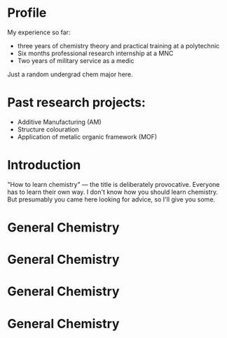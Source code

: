 <h1>
     Profile
</h1>
My experience so far:
<ul>
    <li> three years of chemistry theory and practical training at a polytechnic </li>
    <li> Six months professional research internship at a MNC</li>
    <li>Two years of military service as a medic</li>
</ul>
Just a random undergrad chem major here.
<h1>    
    Past research projects:
</h1>
<ul>
    <li>Additive Manufacturing (AM)</li>
    <li>Structure colouration</li>
    <li>Application of metalic organic framework (MOF)</li>
</ul>
<h1>
    Introduction
</h1>
<p> 
"How to learn chemistry" — the title is deliberately provocative. Everyone has to learn their own way. I don't know how you should learn chemistry. But presumably you came here looking for advice, so I'll give you some.

</p>

<h1>
General Chemistry
</h1>

<h1>
General Chemistry
</h1>
<h1>
General Chemistry
</h1>
<h1>
General Chemistry
</h1>

